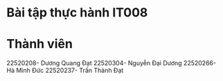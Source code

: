 # Bài tập thực hành IT008
# Thành viên
22520208- Dương Quang Đạt
22520304- Nguyễn Đại Dương
22520266- Hà Minh Đức
22520237- Trần Thành Đạt
